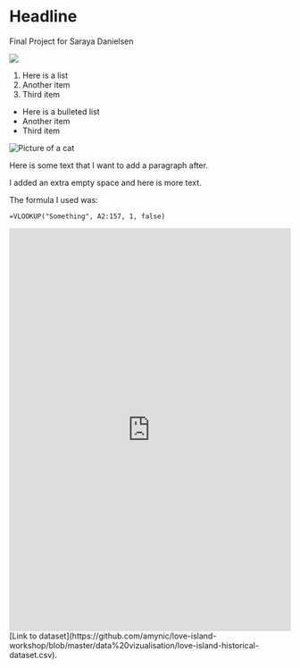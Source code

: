 # Headline

Final Project for Saraya Danielsen

![](https://www.google.com/url?sa=i&url=https%3A%2F%2Fen.wikipedia.org%2Fwiki%2FLove_Island_(2015_TV_series)&psig=AOvVaw0RdaqPVSn-LL9pR8gAKeMf&ust=1597291415708000&source=images&cd=vfe&ved=0CAIQjRxqFwoTCKii_rjklOsCFQAAAAAdAAAAABAQ)

1. Here is a list
2. Another item
3. Third item

* Here is a bulleted list
* Another item
* Third item

![Picture of a cat](https://placekitten.com/400/300)

Here is some text that I want to add a paragraph after.

I added an extra empty space and here is more text.

The formula I used was:

```
=VLOOKUP("Something", A2:157, 1, false)
```

<iframe title="Percent of People In Zipcode Who Only Speak English" aria-label="map" id="datawrapper-chart-kxR23" src="https://datawrapper.dwcdn.net/kxR23/1/" scrolling="no" frameborder="0" style="width: 0; min-width: 100% !important; border: none;" height="721"></iframe><script type="text/javascript">!function(){"use strict";window.addEventListener("message",(function(a){if(void 0!==a.data["datawrapper-height"])for(var e in a.data["datawrapper-height"]){var t=document.getElementById("datawrapper-chart-"+e)||document.querySelector("iframe[src*='"+e+"']");t&&(t.style.height=a.data["datawrapper-height"][e]+"px")}}))}();
</script>
[Link to dataset](https://github.com/amynic/love-island-workshop/blob/master/data%20vizualisation/love-island-historical-dataset.csv).
